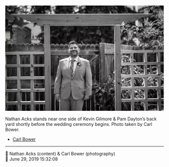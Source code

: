 ![Nathan Acks stands near one side of Kevin Gilmore and Pam Dayton’s back yard](assets/61297999089c81ef2f6190da0cc55ee6.webp)

Nathan Acks stands near one side of Kevin Gilmore & Pam Dayton’s back yard shortly before the wedding ceremony begins. Photo taken by Carl Bower.

* [Carl Bower](https://carlbowerphotos.com)

- - - -

<span aria-hidden="true">👥</span> Nathan Acks (content) & Carl Bower (photography)  
<span aria-hidden="true">📅</span> June 29, 2019 15:32:08
